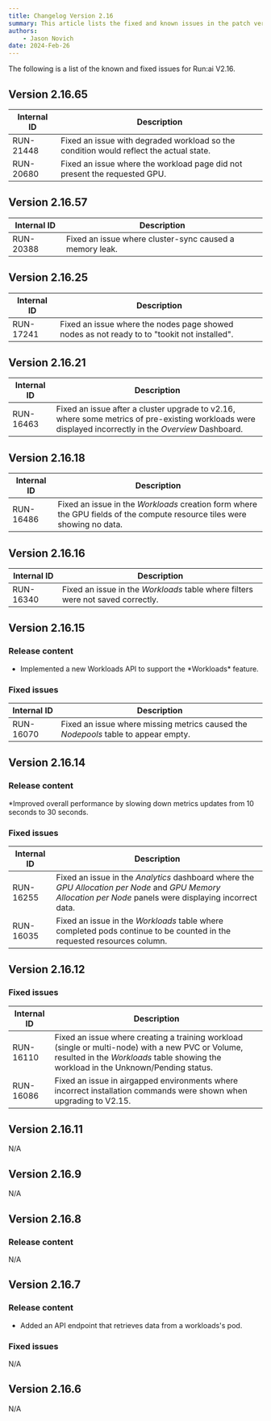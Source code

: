 ```yaml
---
title: Changelog Version 2.16
summary: This article lists the fixed and known issues in the patch versions as well as additional new features that were added in each patch version.
authors:
    - Jason Novich
date: 2024-Feb-26
---
```


The following is a list of the known and fixed issues for Run:ai V2.16.

## Version 2.16.65

| Internal ID | Description |
|--|--|
| RUN-21448 | Fixed an issue with degraded workload so the condition would reflect the actual state. |
| RUN-20680 | Fixed an issue where the workload page did not present the requested GPU. |


## Version 2.16.57

| Internal ID | Description |
|--|--|
| RUN-20388 | Fixed an issue where cluster-sync caused a memory leak. |

## Version 2.16.25

| Internal ID | Description |
|--|--|
| RUN-17241 | Fixed an issue where the nodes page showed nodes as not ready to to "tookit not installed". |

## Version 2.16.21

| Internal ID | Description |
|--|--|
| RUN-16463 | Fixed an issue after a cluster upgrade to v2.16, where some metrics of pre-existing workloads were displayed incorrectly in the *Overview* Dashboard. |

## Version 2.16.18

| Internal ID | Description |
|--|--|
| RUN-16486 | Fixed an issue in the *Workloads* creation form where the GPU fields of the compute resource tiles were showing no data. |

## Version 2.16.16

| Internal ID | Description |
|--|--|
| RUN-16340 | Fixed an issue in the *Workloads* table where filters were not saved correctly. |

## Version 2.16.15

### Release content

* <!-- RUN-12664 - [Control-plane] Implement get workload/pods API -->Implemented a new Workloads API to support the *Workloads* feature.

### Fixed issues

| Internal ID | Description |
|--|--|
| RUN-16070 | Fixed an issue where missing metrics caused the *Nodepools* table to appear empty. |

## Version 2.16.14

### Release content

*<!-- RUN-16108 | Reduce the frequency of fetching metrics from 10 sec to 30 sec -->Improved overall performance by slowing down metrics updates from 10 seconds to 30 seconds.

### Fixed issues

| Internal ID | Description |
|--|--|
| RUN-16255 | Fixed an issue in the *Analytics* dashboard where the *GPU Allocation per Node* and *GPU Memory Allocation per Node* panels were displaying incorrect data. |
| RUN-16035 | Fixed an issue in the *Workloads* table where completed pods continue to be counted in the requested resources column. |

## Version 2.16.12

### Fixed issues

| Internal ID | Description |
|--|--|
| RUN-16110 | Fixed an issue where creating a training workload (single or multi-node) with a new PVC or Volume, resulted in the *Workloads* table showing the workload in the Unknown/Pending status. |
| RUN-16086 | Fixed an issue in airgapped environments where incorrect installation commands were shown when upgrading to V2.15. |

## Version 2.16.11

N/A

## Version 2.16.9

N/A

## Version 2.16.8

### Release content

N/A

## Version 2.16.7

### Release content

* <!-- | RUN-12664 | [Control-plane] Implement get workload/pods API | -->Added an API endpoint that retrieves data from a workloads's pod.

### Fixed issues

N/A

## Version 2.16.6

N/A
